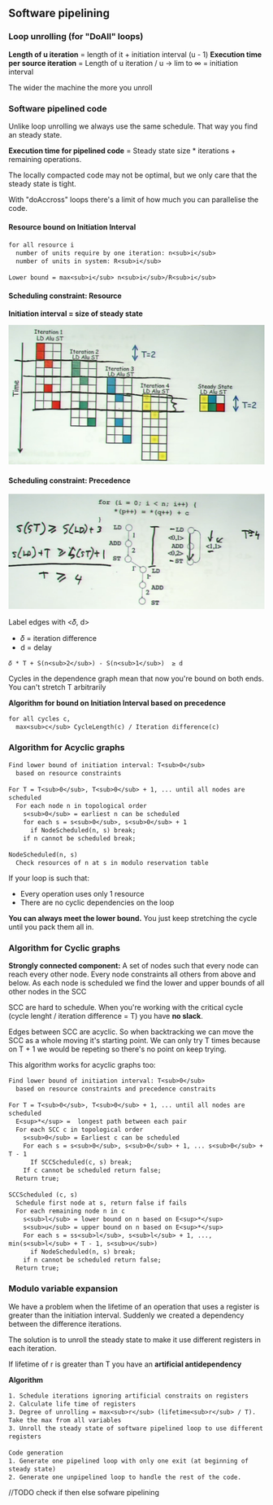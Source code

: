 ## Software pipelining

### Loop unrolling (for "DoAll" loops)

**Length of u iteration** = length of it + initiation interval (u - 1)
**Execution time per source iteration** = Length of u iteration / u → lim to ∞ = initiation interval

The wider the machine the more you unroll

### Software pipelined code

Unlike loop unrolling we always use the same schedule. That way you find an steady state.

**Execution time for pipelined code** = Steady state size * iterations + remaining operations.

The locally compacted code may not be optimal, but we only care that the steady state is tight.

With "doAccross" loops there's a limit of how much you can parallelise the code.

#### Resource bound on Initiation Interval

```
for all resource i
  number of units require by one iteration: n<sub>i</sub>
  number of units in system: R<sub>i</sub>
  
Lower bound = max<sub>i</sub> n<sub>i</sub>/R<sub>i</sub>
```

#### Scheduling constraint: Resource

**Initiation interval = size of steady state**

![resource reservation table](/images/resourceReservationTable.png)

#### Scheduling constraint: Precedence

![precedence](/images/precedence.png)

Label edges with <𝛿, d>
* 𝛿 = iteration difference
* d = delay

```
𝛿 * T + S(n<sub>2</sub>) - S(n<sub>1</sub>)  ≥ d
```

Cycles in the dependence graph mean that now you're bound on both ends. You can't stretch T arbitrarily 

**Algorithm for bound on Initiation Interval based on precedence**
```
for all cycles c,
  max<sub>c</sub> CycleLength(c) / Iteration difference(c)
```

### Algorithm for Acyclic graphs

```
Find lower bound of initiation interval: T<sub>0</sub>
  based on resource constraints

For T = T<sub>0</sub>, T<sub>0</sub> + 1, ... until all nodes are scheduled
  For each node n in topological order
    s<sub>0</sub> = earliest n can be scheduled
    for each s = s<sub>0</sub>, s<sub>0</sub> + 1
      if NodeScheduled(n, s) break;
    if n cannot be scheduled break;
    
NodeScheduled(n, s)
  Check resources of n at s in modulo reservation table
```

If your loop is such that:
* Every operation uses only 1 resource
* There are no cyclic dependencies on the loop

**You can always meet the lower bound.** You just keep stretching the cycle until you pack them all in.

### Algorithm for Cyclic graphs

**Strongly connected component:** A set of nodes such that every node can reach every other node. Every node constraints all others from above and below. As each node is scheduled we find the lower and upper bounds of all other nodes in the SCC

SCC are hard to schedule. When you're working with the critical cycle (cycle lenght / iteration difference = T) you have **no slack**.

Edges between SCC are acyclic. So when backtracking we can move the SCC as a whole moving it's starting point. We can only try T times because on T + 1 we would be repeting so there's no point on keep trying.

This algorithm works for acyclic graphs too:
```
Find lower bound of initiation interval: T<sub>0</sub>
  based on resource constraints and precedence constraits

For T = T<sub>0</sub>, T<sub>0</sub> + 1, ... until all nodes are scheduled
  E<sup>*</sup> =  longest path between each pair
  For each SCC c in topological order
    s<sub>0</sub> = Earliest c can be scheduled
    For each s = s<sub>0</sub>, s<sub>0</sub> + 1, ... s<sub>0</sub> + T - 1 
      If SCCScheduled(c, s) break;
    If c cannot be scheduled return false;
  Return true;
  
SCCScheduled (c, s)
  Schedule first node at s, return false if fails
  For each remaining node n in c
    s<sub>l</sub> = lower bound on n based on E<sup>*</sup>
    s<sub>u</sub> = upper bound on n based on E<sup>*</sup>
    For each s = ss<sub>l</sub>, s<sub>l</sub> + 1, ..., min(s<sub>l</sub> + T - 1, s<sub>u</sub>)
      if NodeScheduled(n, s) break;
    if n cannot be scheduled return false;
  Return true;
```

### Modulo variable expansion

We have a problem when the lifetime of an operation that uses a register is greater than the initiation interval. Suddenly we created a dependency between the difference iterations.

The solution is to unroll the steady state to make it use different registers in each iteration.

If lifetime of r is greater than T you have an **artificial antidependency**

**Algorithm**
```
1. Schedule iterations ignoring artificial constraits on registers
2. Calculate life time of registers
3. Degree of unrolling = max<sub>r</sub> (lifetime<sub>r</sub> / T). Take the max from all variables
3. Unroll the steady state of software pipelined loop to use different registers

Code generation
1. Generate one pipelined loop with only one exit (at beginning of steady state)
2. Generate one unpipelined loop to handle the rest of the code. 
```

//TODO check if then else sofware pipelining

